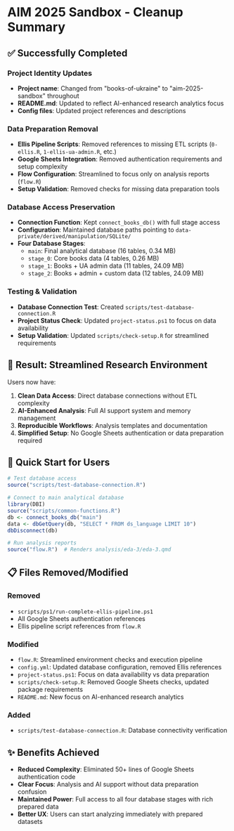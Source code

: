 # AIM 2025 Sandbox - Cleanup Summary

## ✅ **Successfully Completed**

### Project Identity Updates
- **Project name**: Changed from "books-of-ukraine" to "aim-2025-sandbox" throughout
- **README.md**: Updated to reflect AI-enhanced research analytics focus
- **Config files**: Updated project references and descriptions

### Data Preparation Removal
- **Ellis Pipeline Scripts**: Removed references to missing ETL scripts (`0-ellis.R`, `1-ellis-ua-admin.R`, etc.)
- **Google Sheets Integration**: Removed authentication requirements and setup complexity
- **Flow Configuration**: Streamlined to focus only on analysis reports (`flow.R`)
- **Setup Validation**: Removed checks for missing data preparation tools

### Database Access Preservation 
- **Connection Function**: Kept `connect_books_db()` with full stage access
- **Configuration**: Maintained database paths pointing to `data-private/derived/manipulation/SQLite/`
- **Four Database Stages**:
  - `main`: Final analytical database (16 tables, 0.34 MB)
  - `stage_0`: Core books data (4 tables, 0.26 MB) 
  - `stage_1`: Books + UA admin data (11 tables, 24.09 MB)
  - `stage_2`: Books + admin + custom data (12 tables, 24.09 MB)

### Testing & Validation
- **Database Connection Test**: Created `scripts/test-database-connection.R`
- **Project Status Check**: Updated `project-status.ps1` to focus on data availability
- **Setup Validation**: Updated `scripts/check-setup.R` for streamlined requirements

## 🎯 **Result: Streamlined Research Environment**

Users now have:
1. **Clean Data Access**: Direct database connections without ETL complexity
2. **AI-Enhanced Analysis**: Full AI support system and memory management  
3. **Reproducible Workflows**: Analysis templates and documentation
4. **Simplified Setup**: No Google Sheets authentication or data preparation required

## 🚀 **Quick Start for Users**

```r
# Test database access
source("scripts/test-database-connection.R")

# Connect to main analytical database
library(DBI)
source("scripts/common-functions.R")
db <- connect_books_db("main")
data <- dbGetQuery(db, "SELECT * FROM ds_language LIMIT 10")
dbDisconnect(db)

# Run analysis reports
source("flow.R")  # Renders analysis/eda-3/eda-3.qmd
```

## 📋 **Files Removed/Modified**

### Removed
- `scripts/ps1/run-complete-ellis-pipeline.ps1`
- All Google Sheets authentication references
- Ellis pipeline script references from `flow.R`

### Modified
- `flow.R`: Streamlined environment checks and execution pipeline
- `config.yml`: Updated database configuration, removed Ellis references
- `project-status.ps1`: Focus on data availability vs data preparation
- `scripts/check-setup.R`: Removed Google Sheets checks, updated package requirements
- `README.md`: New focus on AI-enhanced research analytics

### Added
- `scripts/test-database-connection.R`: Database connectivity verification

## ✨ **Benefits Achieved**

- **Reduced Complexity**: Eliminated 50+ lines of Google Sheets authentication code
- **Clear Focus**: Analysis and AI support without data preparation confusion  
- **Maintained Power**: Full access to all four database stages with rich prepared data
- **Better UX**: Users can start analyzing immediately with prepared datasets
